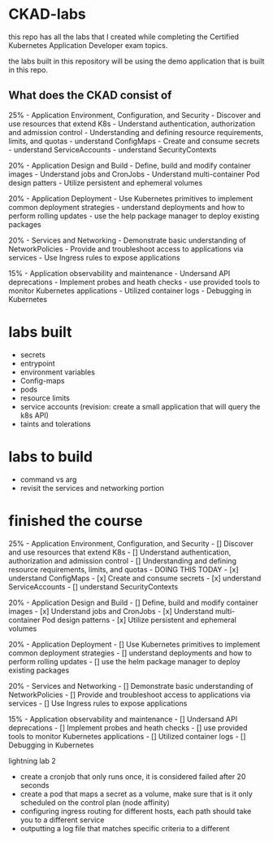 # CKAD-labs
this repo has all the labs that I created while completing the Certified Kubernetes Application Developer exam topics.

the labs built in this repository will be using the demo application that is built in this repo.

## What does the CKAD consist of 
25% - Application Environment, Configuration, and Security
        - Discover and use resources that extend K8s 
        - Understand authentication, authorization and admission control 
        - Understanding and defining resource requirements, limits, and quotas 
        - understand ConfigMaps
        - Create and consume secrets 
        - understand ServiceAccounts
        - understand SecurityContexts

20% - Application Design and Build 
        - Define, build and modify container images 
        - Understand jobs and CronJobs 
        - Understand multi-container Pod design patters 
        - Utilize persistent and ephemeral volumes

20% - Application Deployment 
        - Use Kubernetes primitives to implement common deployment strategies 
        - understand deployments and how to perform rolling updates
        - use the help package manager to deploy existing packages 

20% - Services and Networking 
        - Demonstrate basic understanding of NetworkPolicies 
        - Provide and troubleshoot access to applications via services
        - Use Ingress rules to expose applications

15% - Application observability and maintenance 
        - Undersand API deprecations 
        - Implement probes and heath checks
        - use provided tools to monitor Kubernetes applications 
        - Utilized container logs 
        - Debugging in Kubernetes



# labs built 
- secrets
- entrypoint 
- environment variables
- Config-maps
- pods 
- resource limits
- service accounts (revision: create a small application that will query the k8s API)
- taints and tolerations 

# labs to build   
- command vs arg
- revisit the services and networking portion





# finished the course 
25% - Application Environment, Configuration, and Security
        - [] Discover and use resources that extend K8s 
        - [] Understand authentication, authorization and admission control 
        - [] Understanding and defining resource requirements, limits, and quotas - DOING THIS TODAY
        - [x] understand ConfigMaps
        - [x] Create and consume secrets 
        - [x] understand ServiceAccounts
        - [] understand SecurityContexts

20% - Application Design and Build 
        - [] Define, build and modify container images 
        - [x] Understand jobs and CronJobs 
        - [x] Understand multi-container Pod design patterns 
        - [x] Utilize persistent and ephemeral volumes

20% - Application Deployment 
        - [] Use Kubernetes primitives to implement common deployment strategies 
        - [] understand deployments and how to perform rolling updates
        - [] use the helm package manager to deploy existing packages 

20% - Services and Networking 
        - [] Demonstrate basic understanding of NetworkPolicies 
        - [] Provide and troubleshoot access to applications via services
        - [] Use Ingress rules to expose applications

15% - Application observability and maintenance 
        - [] Undersand API deprecations 
        - [] Implement probes and heath checks
        - [] use provided tools to monitor Kubernetes applications 
        - [] Utilized container logs 
        - [] Debugging in Kubernetes


lightning lab 2 
- create a cronjob that only runs once, it is considered failed after 20 seconds
- create a pod that maps a secret as a volume, make sure that is it only scheduled on the control plan (node affinity)
- configuring ingress routing for different hosts, each path should take you to a different service 
- outputting a log file that matches specific criteria to a different 